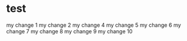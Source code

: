 test
====

my change 1
my change 2
my change 4
my change 5
my change 6
my change 7
my change 8
my change 9
my change 10
